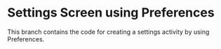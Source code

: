 # Settings Screen using Preferences

This branch contains the code for creating a settings activity by using Preferences.
